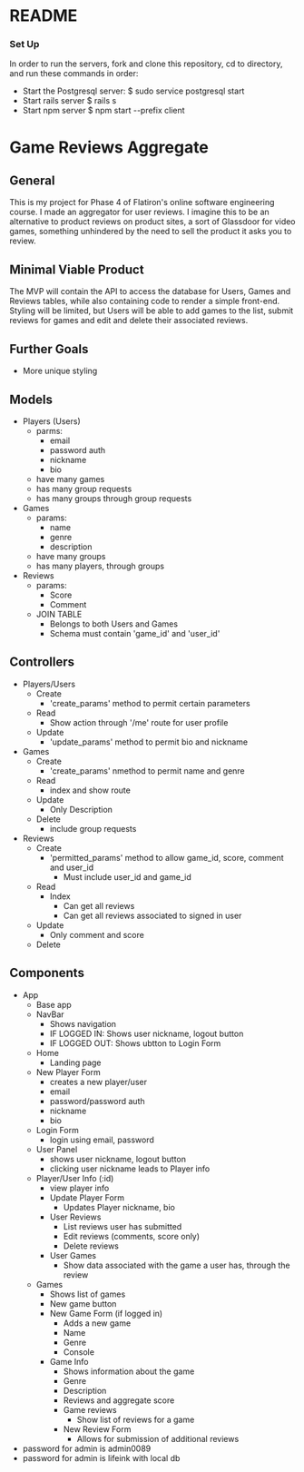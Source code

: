 # README

### Set Up
In order to run the servers, fork and clone this repository, cd to directory, and run these commands in order:
- Start the Postgresql server:
    $ sudo service postgresql start
- Start rails server
    $ rails s
- Start npm server
    $ npm start --prefix client

# Game Reviews Aggregate

## General

This is my project for Phase 4 of Flatiron's online software engineering course. I made an aggregator for user reviews. I imagine this to be an alternative to product reviews on product sites, a sort of Glassdoor for video games, something unhindered by the need to sell the product it asks you to review.

## Minimal Viable Product

The MVP will contain the API to access the database for Users, Games and Reviews tables, while also containing code to render a simple front-end. Styling will be limited, but Users will be able to add games to the list, submit reviews for games and edit and delete their associated reviews.

## Further Goals

* More unique styling

## Models
* Players (Users)
    - parms:
        - email
        - password auth
        - nickname
        - bio
	- have many games
	- has many group requests
    - has many groups through group requests
* Games
    - params:
        - name
        - genre
        - description
	- have many groups
	- has many players, through groups
* Reviews
    - params:
        - Score
        - Comment
    - JOIN TABLE
        - Belongs to both Users and Games
        - Schema must contain 'game_id' and 'user_id'
## Controllers
* Players/Users
    - Create
        - 'create_params' method to permit certain parameters
    - Read
        - Show action through '/me' route for user profile
    - Update
        - 'update_params' method to permit bio and nickname
* Games
    - Create
        - 'create_params' nmethod to permit name and genre
    - Read
        - index and show route
    - Update
        - Only Description
    - Delete
        - include group requests
* Reviews
    - Create
        - 'permitted_params' method to allow game_id, score, comment and user_id
            - Must include user_id and game_id
    - Read
        - Index
            - Can get all reviews
            - Can get all reviews associated to signed in user
    - Update
        - Only comment and score
    - Delete
## Components
* App
    - Base app
    * NavBar
         - Shows navigation
         - IF LOGGED IN: Shows user nickname, logout button
         - IF LOGGED OUT: Shows ubtton to Login Form
    * Home
        - Landing page
    * New Player Form
        - creates a new player/user
        - email
        - password/password auth
        - nickname
        - bio
    * Login Form
        - login using email, password
    * User Panel
        - shows user nickname, logout button
        - clicking user nickname leads to Player info
    * Player/User Info (:id)
        - view player info
        * Update Player Form
            - Updates Player nickname, bio
        * User Reviews
            - List reviews user has submitted
            - Edit reviews (comments, score only)
            - Delete reviews
        * User Games
            - Show data associated with the game a user has, through the review
    * Games
        - Shows list of games
        - New game button
        * New Game Form (if logged in)
            - Adds a new game
            - Name
            - Genre
            - Console
        * Game Info
            - Shows information about the game
            - Genre
            - Description
            - Reviews and aggregate score
            * Game reviews
                - Show list of reviews for a game
            * New Review Form
                - Allows for submission of additional reviews
* password for admin is admin0089
* password for admin is lifeink with local db